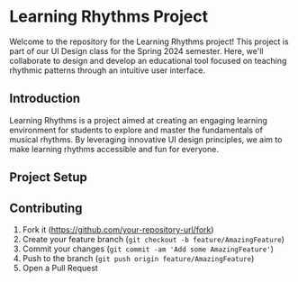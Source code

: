 # Learning Rhythms Project
Welcome to the repository for the Learning Rhythms project! This project is part of our UI Design class for the Spring 2024 semester. Here, we'll collaborate to design and develop an educational tool focused on teaching rhythmic patterns through an intuitive user interface.

## Introduction
Learning Rhythms is a project aimed at creating an engaging learning environment for students to explore and master the fundamentals of musical rhythms. By leveraging innovative UI design principles, we aim to make learning rhythms accessible and fun for everyone.

## Project Setup


## Contributing
1. Fork it (https://github.com/your-repository-url/fork)
2. Create your feature branch (`git checkout -b feature/AmazingFeature`)
3. Commit your changes (`git commit -am 'Add some AmazingFeature'`)
4. Push to the branch (`git push origin feature/AmazingFeature`)
5. Open a Pull Request
